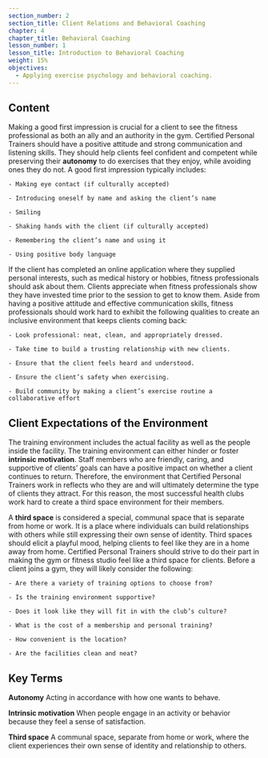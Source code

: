 ```yaml
---
section_number: 2
section_title: Client Relations and Behavioral Coaching
chapter: 4
chapter_title: Behavioral Coaching
lesson_number: 1
lesson_title: Introduction to Behavioral Coaching
weight: 15%
objectives:
  - Applying exercise psychology and behavioral coaching.
---
```


## Content
Making a good first impression is crucial for a client to see the fitness professional as both an ally and an authority in the gym. Certified Personal Trainers should have a positive attitude and strong communication and listening skills. They should help clients feel confident and competent while preserving their **autonomy** to do exercises that they enjoy, while avoiding ones they do not. A good first impression typically includes:

	- Making eye contact (if culturally accepted)

	- Introducing oneself by name and asking the client’s name

	- Smiling

	- Shaking hands with the client (if culturally accepted)

	- Remembering the client’s name and using it

	- Using positive body language

If the client has completed an online application where they supplied personal interests, such as medical history or hobbies, fitness professionals should ask about them. Clients appreciate when fitness professionals show they have invested time prior to the session to get to know them. Aside from having a positive attitude and effective communication skills, fitness professionals should work hard to exhibit the following qualities to create an inclusive environment that keeps clients coming back:

	- Look professional: neat, clean, and appropriately dressed.

	- Take time to build a trusting relationship with new clients.

	- Ensure that the client feels heard and understood.

	- Ensure the client’s safety when exercising.

	- Build community by making a client’s exercise routine a collaborative effort

## Client Expectations of the Environment

The training environment includes the actual facility as well as the people inside the facility. The training environment can either hinder or foster **intrinsic motivation**. Staff members who are friendly, caring, and supportive of clients’ goals can have a positive impact on whether a client continues to return. Therefore, the environment that Certified Personal Trainers work in reflects who they are and will ultimately determine the type of clients they attract. For this reason, the most successful health clubs work hard to create a third space environment for their members.

A **third space** is considered a special, communal space that is separate from home or work. It is a place where individuals can build relationships with others while still expressing their own sense of identity. Third spaces should elicit a playful mood, helping clients to feel like they are in a home away from home. Certified Personal Trainers should strive to do their part in making the gym or fitness studio feel like a third space for clients. Before a client joins a gym, they will likely consider the following:

	- Are there a variety of training options to choose from?

	- Is the training environment supportive?

	- Does it look like they will fit in with the club’s culture?

	- What is the cost of a membership and personal training?

	- How convenient is the location?

	- Are the facilities clean and neat?

## Key Terms

**Autonomy**
Acting in accordance with how one wants to behave.

**Intrinsic motivation**
When people engage in an activity or behavior because they feel a sense of satisfaction.

**Third space**
A communal space, separate from home or work, where the client experiences their own sense of identity and relationship to others.